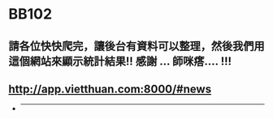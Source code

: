# BB102

## 請各位快快爬完，讓後台有資料可以整理，然後我們用這個網站來顯示統計結果!! 感謝 ... 師咪瘩.... !!!
## http://app.vietthuan.com:8000/#news
* ------

